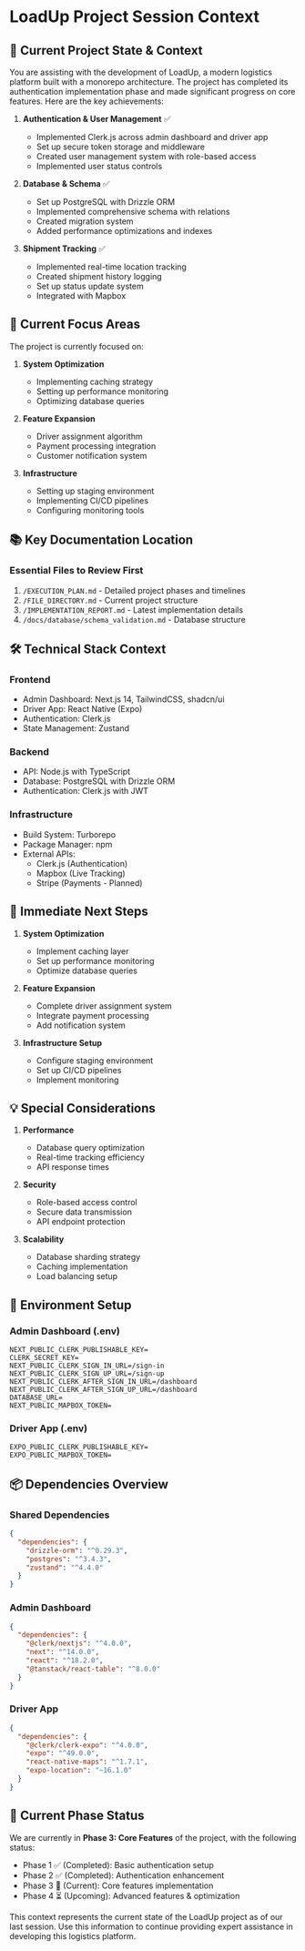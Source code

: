 # LoadUp Project Session Context

## 🎯 Current Project State & Context

You are assisting with the development of LoadUp, a modern logistics platform built with a monorepo architecture. The project has completed its authentication implementation phase and made significant progress on core features. Here are the key achievements:

1. **Authentication & User Management** ✅
   - Implemented Clerk.js across admin dashboard and driver app
   - Set up secure token storage and middleware
   - Created user management system with role-based access
   - Implemented user status controls

2. **Database & Schema** ✅
   - Set up PostgreSQL with Drizzle ORM
   - Implemented comprehensive schema with relations
   - Created migration system
   - Added performance optimizations and indexes

3. **Shipment Tracking** ✅
   - Implemented real-time location tracking
   - Created shipment history logging
   - Set up status update system
   - Integrated with Mapbox

## 🔄 Current Focus Areas

The project is currently focused on:

1. **System Optimization**
   - Implementing caching strategy
   - Setting up performance monitoring
   - Optimizing database queries

2. **Feature Expansion**
   - Driver assignment algorithm
   - Payment processing integration
   - Customer notification system

3. **Infrastructure**
   - Setting up staging environment
   - Implementing CI/CD pipelines
   - Configuring monitoring tools

## 📚 Key Documentation Location

### Essential Files to Review First
1. `/EXECUTION_PLAN.md` - Detailed project phases and timelines
2. `/FILE_DIRECTORY.md` - Current project structure
3. `/IMPLEMENTATION_REPORT.md` - Latest implementation details
4. `/docs/database/schema_validation.md` - Database structure

## 🛠️ Technical Stack Context

### Frontend
- Admin Dashboard: Next.js 14, TailwindCSS, shadcn/ui
- Driver App: React Native (Expo)
- Authentication: Clerk.js
- State Management: Zustand

### Backend
- API: Node.js with TypeScript
- Database: PostgreSQL with Drizzle ORM
- Authentication: Clerk.js with JWT

### Infrastructure
- Build System: Turborepo
- Package Manager: npm
- External APIs: 
  - Clerk.js (Authentication)
  - Mapbox (Live Tracking)
  - Stripe (Payments - Planned)

## 🎯 Immediate Next Steps

1. **System Optimization**
   - Implement caching layer
   - Set up performance monitoring
   - Optimize database queries

2. **Feature Expansion**
   - Complete driver assignment system
   - Integrate payment processing
   - Add notification system

3. **Infrastructure Setup**
   - Configure staging environment
   - Set up CI/CD pipelines
   - Implement monitoring

## 💡 Special Considerations

1. **Performance**
   - Database query optimization
   - Real-time tracking efficiency
   - API response times

2. **Security**
   - Role-based access control
   - Secure data transmission
   - API endpoint protection

3. **Scalability**
   - Database sharding strategy
   - Caching implementation
   - Load balancing setup

## 🔐 Environment Setup

### Admin Dashboard (.env)
```
NEXT_PUBLIC_CLERK_PUBLISHABLE_KEY=
CLERK_SECRET_KEY=
NEXT_PUBLIC_CLERK_SIGN_IN_URL=/sign-in
NEXT_PUBLIC_CLERK_SIGN_UP_URL=/sign-up
NEXT_PUBLIC_CLERK_AFTER_SIGN_IN_URL=/dashboard
NEXT_PUBLIC_CLERK_AFTER_SIGN_UP_URL=/dashboard
DATABASE_URL=
NEXT_PUBLIC_MAPBOX_TOKEN=
```

### Driver App (.env)
```
EXPO_PUBLIC_CLERK_PUBLISHABLE_KEY=
EXPO_PUBLIC_MAPBOX_TOKEN=
```

## 📦 Dependencies Overview

### Shared Dependencies
```json
{
  "dependencies": {
    "drizzle-orm": "^0.29.3",
    "postgres": "^3.4.3",
    "zustand": "^4.4.0"
  }
}
```

### Admin Dashboard
```json
{
  "dependencies": {
    "@clerk/nextjs": "^4.0.0",
    "next": "^14.0.0",
    "react": "^18.2.0",
    "@tanstack/react-table": "^8.0.0"
  }
}
```

### Driver App
```json
{
  "dependencies": {
    "@clerk/clerk-expo": "^4.0.0",
    "expo": "^49.0.0",
    "react-native-maps": "^1.7.1",
    "expo-location": "~16.1.0"
  }
}
```

## 🚀 Current Phase Status

We are currently in **Phase 3: Core Features** of the project, with the following status:

- Phase 1 ✅ (Completed): Basic authentication setup
- Phase 2 ✅ (Completed): Authentication enhancement
- Phase 3 🚀 (Current): Core features implementation
- Phase 4 ⏳ (Upcoming): Advanced features & optimization

This context represents the current state of the LoadUp project as of our last session. Use this information to continue providing expert assistance in developing this logistics platform. 